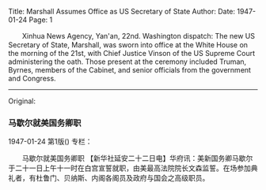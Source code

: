 Title: Marshall Assumes Office as US Secretary of State
Author:
Date: 1947-01-24
Page: 1

　　Xinhua News Agency, Yan'an, 22nd. Washington dispatch: The new US Secretary of State, Marshall, was sworn into office at the White House on the morning of the 21st, with Chief Justice Vinson of the US Supreme Court administering the oath. Those present at the ceremony included Truman, Byrnes, members of the Cabinet, and senior officials from the government and Congress.



<hr /> 

Original: 


### 马歇尔就美国务卿职

1947-01-24
第1版()
专栏：

　　马歇尔就美国务卿职
    【新华社延安二十二日电】华府讯：美新国务卿马歇尔于二十一日上午十一时在白宫宣誓就职，由美最高法院院长文森监誓。在场参加典礼者，有杜鲁门、贝纳斯、内阁各阁员及政府与国会之高级职员。
